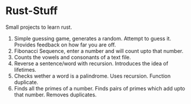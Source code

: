 # Rust-Stuff

Small projects to learn rust.

1. Simple guessing game, generates a random. Attempt to guess it. Provides feedback on how far you are off.
2. Fibonacci Sequence, enter a number and will count upto that number.
3. Counts the vowels and consonants of a text file.
4. Reverse a sentence/word with recursion. Introduces the idea of lifetimes.
5. Checks wether a word is a palindrome. Uses recursion. Function duplicate.
6. Finds all the primes of a number. Finds pairs of primes which add upto that number. Removes duplicates.
